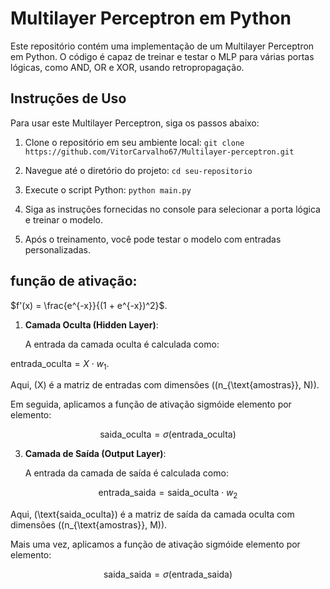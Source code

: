 # Multilayer Perceptron em Python

Este repositório contém uma implementação de um Multilayer Perceptron em Python. O código é capaz de treinar e testar o MLP para várias portas lógicas, como AND, OR e XOR, usando retropropagação.

## Instruções de Uso

Para usar este Multilayer Perceptron, siga os passos abaixo:

1. Clone o repositório em seu ambiente local:
```git clone https://github.com/VitorCarvalho67/Multilayer-perceptron.git```

2. Navegue até o diretório do projeto:
```cd seu-repositorio```

3. Execute o script Python:
```python main.py```

4. Siga as instruções fornecidas no console para selecionar a porta lógica e treinar o modelo.

5. Após o treinamento, você pode testar o modelo com entradas personalizadas.

## função de ativação:

$f'(x) = \frac{e^{-x}}{(1 + e^{-x})^2}$.

1. **Camada Oculta (Hidden Layer)**:

   A entrada da camada oculta é calculada como:

$\text{entrada\_oculta} = X \cdot w_1$.


   Aqui, \(X\) é a matriz de entradas com dimensões \((n_{\text{amostras}}, N)\).

   Em seguida, aplicamos a função de ativação sigmóide elemento por elemento:

   $$
\text{saida\_oculta} = \sigma(\text{entrada\_oculta})
$$


3. **Camada de Saída (Output Layer)**:

   A entrada da camada de saída é calculada como:

  $$
\text{entrada\_saida} = \text{saida\_oculta} \cdot w_2
$$


   Aqui, \(\text{saida\_oculta}\) é a matriz de saída da camada oculta com dimensões \((n_{\text{amostras}}, M)\).

   Mais uma vez, aplicamos a função de ativação sigmóide elemento por elemento:

   $$
\text{saida\_saida} = \sigma(\text{entrada\_saida})
$$

